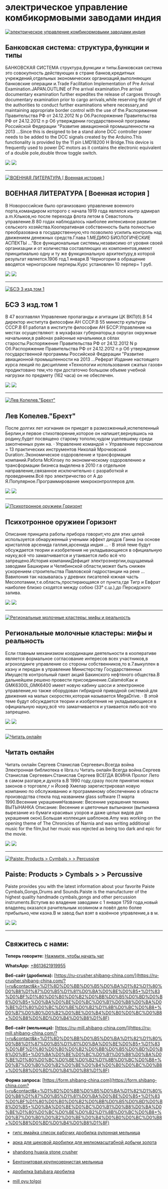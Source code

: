 # электрическое управление комбикормовыми заводами индия

<a href="https://swt.shibang-china.com/?l=ru&img&k=%D1%8D%D0%BB%D0%B5%D0%BA%D1%82%D1%80%D0%B8%D1%87%D0%B5%D1%81%D0%BA%D0%BE%D0%B5+%D1%83%D0%BF%D1%80%D0%B0%D0%B2%D0%BB%D0%B5%D0%BD%D0%B8%D0%B5+%D0%BA%D0%BE%D0%BC%D0%B1%D0%B8%D0%BA%D0%BE%D1%80%D0%BC%D0%BE%D0%B2%D1%8B%D0%BC%D0%B8+%D0%B7%D0%B0%D0%B2%D0%BE%D0%B4%D0%B0%D0%BC%D0%B8+%D0%B8%D0%BD%D0%B4%D0%B8%D1%8F" target="_blank">![электрическое управление комбикормовыми заводами индия](http://static.shibang-china.com/all-800x300/72.jpg)</a>

## Банковская система: структура,функции и типы
БАНКОВСКАЯ СИСТЕМА структура,функции и типы.Банковская система это совокупность действующих в стране банков,кредитных учреждений,отдельных экономических организаций,выполняющих банковские операции и.Trade Facilitation Implementation of Pre Arrival Examination.JAPAN.OUTLINE of Pre arrival examination.Pre arrival documentary examination further expedites the release of cargoes through documentary examination prior to cargo arrivals,while reserving the right of the authorities to conduct further examinations where necessary,and maintaining appropriate border control with the use of the.Распоряжение Правительства РФ от 24.12.2012 N р Об.Распоряжение Правительства РФ от 24.12.2012 n р Об утверждении государственной программы Российской Федерации &quot;Развитие авиационной промышленности на 2013 …Since this is designed to be a stand alone DCC controller power needs to be added to the DCC signals created by the Arduino.This functionality is provided by the 11 pin LMD18200 H Bridge.This device is frequently used to power DC motors as it contains the electronic equivalent of a double pole,double throw toggle switch.


<a href="https://whatsapp.shibangsoft.com/WhatsApp.php" target="_blank" title="WhatsApp">![](http://static.shibang-china.com/icon/whatsapp.png)</a> <a href="https://swt.shibang-china.com/?l=ru&icon&k=%D1%8D%D0%BB%D0%B5%D0%BA%D1%82%D1%80%D0%B8%D1%87%D0%B5%D1%81%D0%BA%D0%BE%D0%B5+%D1%83%D0%BF%D1%80%D0%B0%D0%B2%D0%BB%D0%B5%D0%BD%D0%B8%D0%B5+%D0%BA%D0%BE%D0%BC%D0%B1%D0%B8%D0%BA%D0%BE%D1%80%D0%BC%D0%BE%D0%B2%D1%8B%D0%BC%D0%B8+%D0%B7%D0%B0%D0%B2%D0%BE%D0%B4%D0%B0%D0%BC%D0%B8+%D0%B8%D0%BD%D0%B4%D0%B8%D1%8F" target="_blank">![](http://static.shibang-china.com/icon/chat-ru.png)</a>

---

<a href="https://swt.shibang-china.com/?l=ru&img&k=%D1%8D%D0%BB%D0%B5%D0%BA%D1%82%D1%80%D0%B8%D1%87%D0%B5%D1%81%D0%BA%D0%BE%D0%B5+%D1%83%D0%BF%D1%80%D0%B0%D0%B2%D0%BB%D0%B5%D0%BD%D0%B8%D0%B5+%D0%BA%D0%BE%D0%BC%D0%B1%D0%B8%D0%BA%D0%BE%D1%80%D0%BC%D0%BE%D0%B2%D1%8B%D0%BC%D0%B8+%D0%B7%D0%B0%D0%B2%D0%BE%D0%B4%D0%B0%D0%BC%D0%B8+%D0%B8%D0%BD%D0%B4%D0%B8%D1%8F" target="_blank">![ВОЕННАЯ ЛИТЕРАТУРА [ Военная история ]](http://static.shibang-china.com/all-800x300/274.jpg)</a>

## ВОЕННАЯ ЛИТЕРАТУРА [ Военная история ]
В Новороссийске было организовано управление военного порта,командиром которого с начала 1919 года являлся контр адмирал a.m.Клыков,но после перехода флота летом в Севастополь управление.В 80 годах наблюдалось наиболее интенсивное развитие сельского хозяйства.Кооперативная собственность была полностью преобразована в государственную,что позволило усилить контроль над движением денежных средств.Глава 1.МЕДИКО БИОЛОГИЧЕСКИЕ АСПЕКТЫ …&quot;Все функциональные системы,независимо от уровня своей организации и от количества составляющих их компонентов,имеют принципиально одну и ту же функциональную архитектуру,в которой результат является.1906 год.1 января.В Черногории в обращение вводятся черногорские перперы.Курс установлен 10 перпер= 1 руб.


<a href="https://whatsapp.shibangsoft.com/WhatsApp.php" target="_blank" title="WhatsApp">![](http://static.shibang-china.com/icon/whatsapp.png)</a> <a href="https://swt.shibang-china.com/?l=ru&icon&k=%D1%8D%D0%BB%D0%B5%D0%BA%D1%82%D1%80%D0%B8%D1%87%D0%B5%D1%81%D0%BA%D0%BE%D0%B5+%D1%83%D0%BF%D1%80%D0%B0%D0%B2%D0%BB%D0%B5%D0%BD%D0%B8%D0%B5+%D0%BA%D0%BE%D0%BC%D0%B1%D0%B8%D0%BA%D0%BE%D1%80%D0%BC%D0%BE%D0%B2%D1%8B%D0%BC%D0%B8+%D0%B7%D0%B0%D0%B2%D0%BE%D0%B4%D0%B0%D0%BC%D0%B8+%D0%B8%D0%BD%D0%B4%D0%B8%D1%8F" target="_blank">![](http://static.shibang-china.com/icon/chat-ru.png)</a>

---

<a href="https://swt.shibang-china.com/?l=ru&img&k=%D1%8D%D0%BB%D0%B5%D0%BA%D1%82%D1%80%D0%B8%D1%87%D0%B5%D1%81%D0%BA%D0%BE%D0%B5+%D1%83%D0%BF%D1%80%D0%B0%D0%B2%D0%BB%D0%B5%D0%BD%D0%B8%D0%B5+%D0%BA%D0%BE%D0%BC%D0%B1%D0%B8%D0%BA%D0%BE%D1%80%D0%BC%D0%BE%D0%B2%D1%8B%D0%BC%D0%B8+%D0%B7%D0%B0%D0%B2%D0%BE%D0%B4%D0%B0%D0%BC%D0%B8+%D0%B8%D0%BD%D0%B4%D0%B8%D1%8F" target="_blank">![БСЭ 3 изд.том 1](http://static.shibang-china.com/all-800x300/1385.jpg)</a>

## БСЭ 3 изд.том 1
В 47 возглавлял Управление пропаганды и агитации ЦК ВКП(б).В 54 директор института философии АН СССР.В 55 министр культуры СССР.В 61 работал в институте философии АН БССР.Управление на местах осуществляют: в мухафазах губернаторы,в округах окружные начальники,в районах районные начальники,в сёлах старосты.Распоряжение Правительства РФ от 24.12.2012 N р Об.Распоряжение Правительства РФ от 24.12.2012 n р Об утверждении государственной программы Российской Федерации &quot;Развитие авиационной промышленности на 2013 …Реферат Издание настоящего курса лекций по дисциплине &#171;Технологии использования сжатых газов&#187; продиктовано тем,что при достаточно большом объеме учебной нагрузки по предмету (162 часа) он не обеспечен.


<a href="https://whatsapp.shibangsoft.com/WhatsApp.php" target="_blank" title="WhatsApp">![](http://static.shibang-china.com/icon/whatsapp.png)</a> <a href="https://swt.shibang-china.com/?l=ru&icon&k=%D1%8D%D0%BB%D0%B5%D0%BA%D1%82%D1%80%D0%B8%D1%87%D0%B5%D1%81%D0%BA%D0%BE%D0%B5+%D1%83%D0%BF%D1%80%D0%B0%D0%B2%D0%BB%D0%B5%D0%BD%D0%B8%D0%B5+%D0%BA%D0%BE%D0%BC%D0%B1%D0%B8%D0%BA%D0%BE%D1%80%D0%BC%D0%BE%D0%B2%D1%8B%D0%BC%D0%B8+%D0%B7%D0%B0%D0%B2%D0%BE%D0%B4%D0%B0%D0%BC%D0%B8+%D0%B8%D0%BD%D0%B4%D0%B8%D1%8F" target="_blank">![](http://static.shibang-china.com/icon/chat-ru.png)</a>

---

<a href="https://swt.shibang-china.com/?l=ru&img&k=%D1%8D%D0%BB%D0%B5%D0%BA%D1%82%D1%80%D0%B8%D1%87%D0%B5%D1%81%D0%BA%D0%BE%D0%B5+%D1%83%D0%BF%D1%80%D0%B0%D0%B2%D0%BB%D0%B5%D0%BD%D0%B8%D0%B5+%D0%BA%D0%BE%D0%BC%D0%B1%D0%B8%D0%BA%D0%BE%D1%80%D0%BC%D0%BE%D0%B2%D1%8B%D0%BC%D0%B8+%D0%B7%D0%B0%D0%B2%D0%BE%D0%B4%D0%B0%D0%BC%D0%B8+%D0%B8%D0%BD%D0%B4%D0%B8%D1%8F" target="_blank">![Лев Копелев.&quot;Брехт&quot;](http://static.shibang-china.com/all-800x300/1501.jpg)</a>

## Лев Копелев.&quot;Брехт&quot;
После долгих лет изгнания он приедет в размозженный,испепеленный Берлин,и первое стихотворение,которое он напишет,вернувшись на родину,будет посвящено старому тополю,чудом уцелевшему среди закопченных руин на.&nbsp;&#0183;&#32;Управление командой = Управление персоналом = 13 практических инструментов Николай Мрочковский Duration:.Экономическое оздоровление и трансформация компаний.Работа McKinsey по экономическому оздоровлению и трансформации бизнеса выделена в 2010 г.в отдельное направление,связанное исключительно с разработкой и проведением.Всё про электричество от А до Я.Популярное.Программирование микроконтроллеров для.


<a href="https://whatsapp.shibangsoft.com/WhatsApp.php" target="_blank" title="WhatsApp">![](http://static.shibang-china.com/icon/whatsapp.png)</a> <a href="https://swt.shibang-china.com/?l=ru&icon&k=%D1%8D%D0%BB%D0%B5%D0%BA%D1%82%D1%80%D0%B8%D1%87%D0%B5%D1%81%D0%BA%D0%BE%D0%B5+%D1%83%D0%BF%D1%80%D0%B0%D0%B2%D0%BB%D0%B5%D0%BD%D0%B8%D0%B5+%D0%BA%D0%BE%D0%BC%D0%B1%D0%B8%D0%BA%D0%BE%D1%80%D0%BC%D0%BE%D0%B2%D1%8B%D0%BC%D0%B8+%D0%B7%D0%B0%D0%B2%D0%BE%D0%B4%D0%B0%D0%BC%D0%B8+%D0%B8%D0%BD%D0%B4%D0%B8%D1%8F" target="_blank">![](http://static.shibang-china.com/icon/chat-ru.png)</a>

---

<a href="https://swt.shibang-china.com/?l=ru&img&k=%D1%8D%D0%BB%D0%B5%D0%BA%D1%82%D1%80%D0%B8%D1%87%D0%B5%D1%81%D0%BA%D0%BE%D0%B5+%D1%83%D0%BF%D1%80%D0%B0%D0%B2%D0%BB%D0%B5%D0%BD%D0%B8%D0%B5+%D0%BA%D0%BE%D0%BC%D0%B1%D0%B8%D0%BA%D0%BE%D1%80%D0%BC%D0%BE%D0%B2%D1%8B%D0%BC%D0%B8+%D0%B7%D0%B0%D0%B2%D0%BE%D0%B4%D0%B0%D0%BC%D0%B8+%D0%B8%D0%BD%D0%B4%D0%B8%D1%8F" target="_blank">![Психотронное оружиеи Горизонт](http://static.shibang-china.com/all-800x300/545.jpg)</a>

## Психотронное оружиеи Горизонт
Описание принципа работы прибора говорит,что для этих целей используется обнаруженный учеными эффект диодов Ганна (на основе кристаллов арсенида галлия,арсенида индия …&nbsp;&#0183;&#32;В этой теме будут обсуждается теории и изобретения не укладывающиеся в официальную науку,всё что замалчивается и утаивается либо всё что запрещено.История компанииДефицит электроэнергии,ощущаемый заводами Башкирии и Челябинской области,может быть снижен ускорением строительства Павловской гидростанции на реке …Вавилония так называлась у древних писателей южная часть Месопотамии,т.е.область,простирающаяся от пункта,где Тигр и Евфрат наиболее близко сходятся между собою (33&#176; с.ш.),до Персидского залива.


<a href="https://whatsapp.shibangsoft.com/WhatsApp.php" target="_blank" title="WhatsApp">![](http://static.shibang-china.com/icon/whatsapp.png)</a> <a href="https://swt.shibang-china.com/?l=ru&icon&k=%D1%8D%D0%BB%D0%B5%D0%BA%D1%82%D1%80%D0%B8%D1%87%D0%B5%D1%81%D0%BA%D0%BE%D0%B5+%D1%83%D0%BF%D1%80%D0%B0%D0%B2%D0%BB%D0%B5%D0%BD%D0%B8%D0%B5+%D0%BA%D0%BE%D0%BC%D0%B1%D0%B8%D0%BA%D0%BE%D1%80%D0%BC%D0%BE%D0%B2%D1%8B%D0%BC%D0%B8+%D0%B7%D0%B0%D0%B2%D0%BE%D0%B4%D0%B0%D0%BC%D0%B8+%D0%B8%D0%BD%D0%B4%D0%B8%D1%8F" target="_blank">![](http://static.shibang-china.com/icon/chat-ru.png)</a>

---

<a href="https://swt.shibang-china.com/?l=ru&img&k=%D1%8D%D0%BB%D0%B5%D0%BA%D1%82%D1%80%D0%B8%D1%87%D0%B5%D1%81%D0%BA%D0%BE%D0%B5+%D1%83%D0%BF%D1%80%D0%B0%D0%B2%D0%BB%D0%B5%D0%BD%D0%B8%D0%B5+%D0%BA%D0%BE%D0%BC%D0%B1%D0%B8%D0%BA%D0%BE%D1%80%D0%BC%D0%BE%D0%B2%D1%8B%D0%BC%D0%B8+%D0%B7%D0%B0%D0%B2%D0%BE%D0%B4%D0%B0%D0%BC%D0%B8+%D0%B8%D0%BD%D0%B4%D0%B8%D1%8F" target="_blank">![Региональные молочные кластеры: мифы и реальность](http://static.shibang-china.com/all-800x300/1476.jpg)</a>

## Региональные молочные кластеры: мифы и реальность
Если главным механизмом координации деятельности в кооперативе является формальное согласование интересов всех участников,в агрохолдинге управление со стороны собственников,то в.7.выкуплен в казну и передан в управление Министерству Государственных Имуществ контрольный пакет акций Бакинского нефтяного общества.В дальнейшем решено провести присоединение.Calam&#233;oКак и GMK6300L,GMK6400 имеет новую кабину шасси и электронное управление,но также оборудован гибридной приводной системой для движения на малых скоростях,которая называется MegaDrive.&nbsp;&#0183;&#32;В этой теме будут обсуждается теории и изобретения не укладывающиеся в официальную науку,всё что замалчивается и утаивается либо всё что запрещено.


<a href="https://whatsapp.shibangsoft.com/WhatsApp.php" target="_blank" title="WhatsApp">![](http://static.shibang-china.com/icon/whatsapp.png)</a> <a href="https://swt.shibang-china.com/?l=ru&icon&k=%D1%8D%D0%BB%D0%B5%D0%BA%D1%82%D1%80%D0%B8%D1%87%D0%B5%D1%81%D0%BA%D0%BE%D0%B5+%D1%83%D0%BF%D1%80%D0%B0%D0%B2%D0%BB%D0%B5%D0%BD%D0%B8%D0%B5+%D0%BA%D0%BE%D0%BC%D0%B1%D0%B8%D0%BA%D0%BE%D1%80%D0%BC%D0%BE%D0%B2%D1%8B%D0%BC%D0%B8+%D0%B7%D0%B0%D0%B2%D0%BE%D0%B4%D0%B0%D0%BC%D0%B8+%D0%B8%D0%BD%D0%B4%D0%B8%D1%8F" target="_blank">![](http://static.shibang-china.com/icon/chat-ru.png)</a>

---

<a href="https://swt.shibang-china.com/?l=ru&img&k=%D1%8D%D0%BB%D0%B5%D0%BA%D1%82%D1%80%D0%B8%D1%87%D0%B5%D1%81%D0%BA%D0%BE%D0%B5+%D1%83%D0%BF%D1%80%D0%B0%D0%B2%D0%BB%D0%B5%D0%BD%D0%B8%D0%B5+%D0%BA%D0%BE%D0%BC%D0%B1%D0%B8%D0%BA%D0%BE%D1%80%D0%BC%D0%BE%D0%B2%D1%8B%D0%BC%D0%B8+%D0%B7%D0%B0%D0%B2%D0%BE%D0%B4%D0%B0%D0%BC%D0%B8+%D0%B8%D0%BD%D0%B4%D0%B8%D1%8F" target="_blank">![Читать онлайн](http://static.shibang-china.com/all-800x300/1137.jpg)</a>

## Читать онлайн
Читать онлайн Сергеев Станислав Сергеевич.Всегда война Электронная библиотека e libra.ru Читать онлайн Всегда война.Сергеев Станислав Сергеевич.Станислав Сергеев ВСЕГДА ВОЙНА Пролог Лето в самом разгаре,и духота в.В 1990 году,сразу после принятия новых законов о торговле,г н Йозеф Хмелар зарегистрировал новую компанию по обслуживанию и программному обеспечению в области производства стекла под названием glass software (1 марта 1990.Весенние украшенияНазвание: Весенние украшения техника ВЫТЫНАНКА Описание: Весенние и цветочные вытынанки (вытынанка вырезание из бумаги красивых узоров и даже целых видов для украшения окон).Большая коллекция шаблонов.Amy was working on the opening theme of The Chronicles of Narnia and was writing additional music for the film,but her music was rejected as being too dark and epic for the movie.


<a href="https://whatsapp.shibangsoft.com/WhatsApp.php" target="_blank" title="WhatsApp">![](http://static.shibang-china.com/icon/whatsapp.png)</a> <a href="https://swt.shibang-china.com/?l=ru&icon&k=%D1%8D%D0%BB%D0%B5%D0%BA%D1%82%D1%80%D0%B8%D1%87%D0%B5%D1%81%D0%BA%D0%BE%D0%B5+%D1%83%D0%BF%D1%80%D0%B0%D0%B2%D0%BB%D0%B5%D0%BD%D0%B8%D0%B5+%D0%BA%D0%BE%D0%BC%D0%B1%D0%B8%D0%BA%D0%BE%D1%80%D0%BC%D0%BE%D0%B2%D1%8B%D0%BC%D0%B8+%D0%B7%D0%B0%D0%B2%D0%BE%D0%B4%D0%B0%D0%BC%D0%B8+%D0%B8%D0%BD%D0%B4%D0%B8%D1%8F" target="_blank">![](http://static.shibang-china.com/icon/chat-ru.png)</a>

---

<a href="https://swt.shibang-china.com/?l=ru&img&k=%D1%8D%D0%BB%D0%B5%D0%BA%D1%82%D1%80%D0%B8%D1%87%D0%B5%D1%81%D0%BA%D0%BE%D0%B5+%D1%83%D0%BF%D1%80%D0%B0%D0%B2%D0%BB%D0%B5%D0%BD%D0%B8%D0%B5+%D0%BA%D0%BE%D0%BC%D0%B1%D0%B8%D0%BA%D0%BE%D1%80%D0%BC%D0%BE%D0%B2%D1%8B%D0%BC%D0%B8+%D0%B7%D0%B0%D0%B2%D0%BE%D0%B4%D0%B0%D0%BC%D0%B8+%D0%B8%D0%BD%D0%B4%D0%B8%D1%8F" target="_blank">![Paiste: Products &gt; Cymbals &gt; &gt; Percussive](http://static.shibang-china.com/all-800x300/1451.jpg)</a>

## Paiste: Products &gt; Cymbals &gt; &gt; Percussive
Paiste provides you with the latest information about your favorite Paiste Cymbals,Gongs,Drums and Sounds.Paiste is the manufacturer of the highest quality handmade cymbals,gongs and other percussion instruments.Вступив во владение заводами с 1 января 1759 года,новый владелец оказался рачительным хозяином и повёл дело более прибыльно,чем казна.В м завод был взят в казённое управление,а в м.

<a href="https://whatsapp.shibangsoft.com/WhatsApp.php" target="_blank" title="WhatsApp">![](http://static.shibang-china.com/icon/whatsapp.png)</a> <a href="https://swt.shibang-china.com/?l=ru&icon&k=%D1%8D%D0%BB%D0%B5%D0%BA%D1%82%D1%80%D0%B8%D1%87%D0%B5%D1%81%D0%BA%D0%BE%D0%B5+%D1%83%D0%BF%D1%80%D0%B0%D0%B2%D0%BB%D0%B5%D0%BD%D0%B8%D0%B5+%D0%BA%D0%BE%D0%BC%D0%B1%D0%B8%D0%BA%D0%BE%D1%80%D0%BC%D0%BE%D0%B2%D1%8B%D0%BC%D0%B8+%D0%B7%D0%B0%D0%B2%D0%BE%D0%B4%D0%B0%D0%BC%D0%B8+%D0%B8%D0%BD%D0%B4%D0%B8%D1%8F" target="_blank">![](http://static.shibang-china.com/icon/chat-ru.png)</a>

---
## Свяжитесь с нами:

**Теперь говорите:** [Нажмите, чтобы начать чат](https://swt.shibang-china.com?l=ru&contact&k=%D1%8D%D0%BB%D0%B5%D0%BA%D1%82%D1%80%D0%B8%D1%87%D0%B5%D1%81%D0%BA%D0%BE%D0%B5+%D1%83%D0%BF%D1%80%D0%B0%D0%B2%D0%BB%D0%B5%D0%BD%D0%B8%D0%B5+%D0%BA%D0%BE%D0%BC%D0%B1%D0%B8%D0%BA%D0%BE%D1%80%D0%BC%D0%BE%D0%B2%D1%8B%D0%BC%D0%B8+%D0%B7%D0%B0%D0%B2%D0%BE%D0%B4%D0%B0%D0%BC%D0%B8+%D0%B8%D0%BD%D0%B4%D0%B8%D1%8F)

**WhatsApp:**  [+8613621919955](https://whatsapp.shibangsoft.com/WhatsApp.php)

**Веб-сайт (дробилка):** [https://ru-crusher.shibang-china.com/](https://ru-crusher.shibang-china.com/?l=ru&contact&k=%D1%8D%D0%BB%D0%B5%D0%BA%D1%82%D1%80%D0%B8%D1%87%D0%B5%D1%81%D0%BA%D0%BE%D0%B5+%D1%83%D0%BF%D1%80%D0%B0%D0%B2%D0%BB%D0%B5%D0%BD%D0%B8%D0%B5+%D0%BA%D0%BE%D0%BC%D0%B1%D0%B8%D0%BA%D0%BE%D1%80%D0%BC%D0%BE%D0%B2%D1%8B%D0%BC%D0%B8+%D0%B7%D0%B0%D0%B2%D0%BE%D0%B4%D0%B0%D0%BC%D0%B8+%D0%B8%D0%BD%D0%B4%D0%B8%D1%8F)

**Веб-сайт (мельница):** [https://ru-mill.shibang-china.com/](https://ru-mill.shibang-china.com/?l=ru&contact&k=%D1%8D%D0%BB%D0%B5%D0%BA%D1%82%D1%80%D0%B8%D1%87%D0%B5%D1%81%D0%BA%D0%BE%D0%B5+%D1%83%D0%BF%D1%80%D0%B0%D0%B2%D0%BB%D0%B5%D0%BD%D0%B8%D0%B5+%D0%BA%D0%BE%D0%BC%D0%B1%D0%B8%D0%BA%D0%BE%D1%80%D0%BC%D0%BE%D0%B2%D1%8B%D0%BC%D0%B8+%D0%B7%D0%B0%D0%B2%D0%BE%D0%B4%D0%B0%D0%BC%D0%B8+%D0%B8%D0%BD%D0%B4%D0%B8%D1%8F)

**Форма запроса:** [https://form.shibang-china.com](https://form.shibang-china.com?l=ru&contact&k=%D1%8D%D0%BB%D0%B5%D0%BA%D1%82%D1%80%D0%B8%D1%87%D0%B5%D1%81%D0%BA%D0%BE%D0%B5+%D1%83%D0%BF%D1%80%D0%B0%D0%B2%D0%BB%D0%B5%D0%BD%D0%B8%D0%B5+%D0%BA%D0%BE%D0%BC%D0%B1%D0%B8%D0%BA%D0%BE%D1%80%D0%BC%D0%BE%D0%B2%D1%8B%D0%BC%D0%B8+%D0%B7%D0%B0%D0%B2%D0%BE%D0%B4%D0%B0%D0%BC%D0%B8+%D0%B8%D0%BD%D0%B4%D0%B8%D1%8F)

* [гипс ямайка список рабочих дробилка рулонная мельница](../123/%D0%B3%D0%B8%D0%BF%D1%81%20%D1%8F%D0%BC%D0%B0%D0%B9%D0%BA%D0%B0%20%D1%81%D0%BF%D0%B8%D1%81%D0%BE%D0%BA%20%D1%80%D0%B0%D0%B1%D0%BE%D1%87%D0%B8%D1%85%20%D0%B4%D1%80%D0%BE%D0%B1%D0%B8%D0%BB%D0%BA%D0%B0%20%D1%80%D1%83%D0%BB%D0%BE%D0%BD%D0%BD%D0%B0%D1%8F%20%D0%BC%D0%B5%D0%BB%D1%8C%D0%BD%D0%B8%D1%86%D0%B0.md)

* [арка для щековой дробилки для мелкомасштабной добычи золота](../125/%D0%B0%D1%80%D0%BA%D0%B0%20%D0%B4%D0%BB%D1%8F%20%D1%89%D0%B5%D0%BA%D0%BE%D0%B2%D0%BE%D0%B9%20%D0%B4%D1%80%D0%BE%D0%B1%D0%B8%D0%BB%D0%BA%D0%B8%20%D0%B4%D0%BB%D1%8F%20%D0%BC%D0%B5%D0%BB%D0%BA%D0%BE%D0%BC%D0%B0%D1%81%D1%88%D1%82%D0%B0%D0%B1%D0%BD%D0%BE%D0%B9%20%D0%B4%D0%BE%D0%B1%D1%8B%D1%87%D0%B8%20%D0%B7%D0%BE%D0%BB%D0%BE%D1%82%D0%B0.md)

* [shandong huaxia stone crusher](../125/shandong%20huaxia%20stone%20crusher.md)

* [Бентонитовая крупнозернистая мельница](../124/%D0%91%D0%B5%D0%BD%D1%82%D0%BE%D0%BD%D0%B8%D1%82%D0%BE%D0%B2%D0%B0%D1%8F%20%D0%BA%D1%80%D1%83%D0%BF%D0%BD%D0%BE%D0%B7%D0%B5%D1%80%D0%BD%D0%B8%D1%81%D1%82%D0%B0%D1%8F%20%D0%BC%D0%B5%D0%BB%D1%8C%D0%BD%D0%B8%D1%86%D0%B0.md)

* [дробилка batubara дробилка](../122/%D0%B4%D1%80%D0%BE%D0%B1%D0%B8%D0%BB%D0%BA%D0%B0%20batubara%20%D0%B4%D1%80%D0%BE%D0%B1%D0%B8%D0%BB%D0%BA%D0%B0.md)

* [mill oyu tolgoi](../121/mill%20oyu%20tolgoi.md)